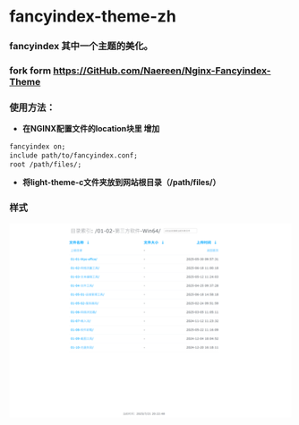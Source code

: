 # fancyindex-theme-zh
### fancyindex 其中一个主题的美化。
### fork form https://GitHub.com/Naereen/Nginx-Fancyindex-Theme


### 使用方法：
- **在NGINX配置文件的location块里 增加**

```
fancyindex on;
include path/to/fancyindex.conf;
root /path/files/;
```

- **将light-theme-c文件夹放到网站根目录（/path/files/）**


 ### 样式
![样式](20250720-2-theme.png)
